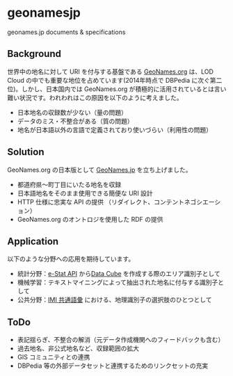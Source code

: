 # geonamesjp
geonames.jp documents &amp; specifications

## Background
世界中の地名に対して URI を付与する基盤である [GeoNames.org](http://www.geonames.org/) は、LOD Cloud の中でも重要な地位を占めています(2014年時点で DBPedia に次ぐ第二位)。しかし、日本国内では GeoNames.org が積極的に活用されているとは言い難い状況です。われわれはこの原因を以下のように考えました。

* 日本地名の収録数が少ない（量の問題）
* データのミス・不整合がある（質の問題）
* 地名が日本語以外の言語で定義されており使いづらい（利用性の問題）

## Solution
GeoNames.org の日本版として [GeoNames.jp](http://geonames.jp/) を立ち上げました。

* 都道府県～町丁目にいたる地名を収録
* 日本語地名をそのまま使用できる簡便な URI 設計
* HTTP 仕様に忠実な API の提供 （リダイレクト、コンテントネゴシエーション）
* GeoNames.org のオントロジを使用した RDF の提供

## Application
以下のような分野への応用を期待しています。

* 統計分野：[e-Stat API](http://www.e-stat.go.jp/api/) から[Data Cube](http://www.w3.org/TR/vocab-data-cube/) を作成する際のエリア識別子として
* 機械学習：テキストマイニングによって抽出された地名に付与する識別子として
* 公共分野：[IMI 共通語彙](http://goikiban.ipa.go.jp/) における、地理識別子の選択肢のひとつとして

## ToDo
* 表記揺らぎ、不整合の解消（元データ作成機関へのフィードバックも含む）
* 過去地名、非公式地名など、収録範囲の拡大
* GIS コミュニティとの連携
* DBPedia 等の外部データセットと連携するためのリンクセットの充実



